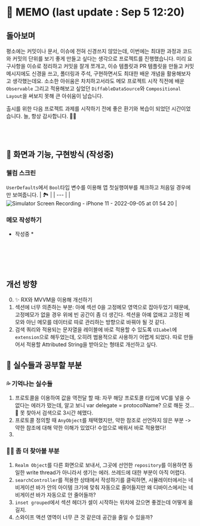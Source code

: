# 🌱 MEMO (last update : Sep 5 12:20) 

##  돌아보며
평소에는 커밋이나 문서, 이슈에 전혀 신경쓰지 않았는데, 이번에는 최대한 과정과 코드와 커밋의 단위를 보기 좋게 만들고 싶다는 생각으로 프로젝트를 진행했습니다.
미리 요구사항을 이슈로 정리하고 커밋을 잘개 쪼개고, 이슈 템플릿과 PR 템플릿을 만들고 커밋 메시지에도 신경을 쓰고, 폴더링과 주석, 구현하면서도 최대한 배운 개념을 활용해보자고 생각했는데요. 
소소한 아쉬움은 차치하고서라도 메모 프로젝트 시작 직전에 배운 `Observable` 그리고 적용해보고 싶었던 `DiffableDataSource`와 `Compositional Layout`을 써보지 못해 큰 아쉬움이 남습니다. 

출시를 위한 다음 프로젝트 과제를 시작하기 전에 좋은 환기와 복습이 되었던 시간이었습니다. 늘, 항상 감사합니다. 🙇‍♂️

<br><br>

## 📱 화면과 기능, 구현방식 (작성중)
### 웰컴 스크린 
 `UserDefaults`에서 `Bool`타입 변수를 이용해 앱 첫실행여부를 체크하고 처음일 경우에만 보여줍니다.
| 🏞 | 
| --- |
| ![Simulator Screen Recording - iPhone 11 - 2022-09-05 at 01 54 20](https://user-images.githubusercontent.com/51395335/188351455-41f40215-f24a-40d3-bc50-5bbaa48b51d0.gif) |

### 메모 작성하기 
* 작성중 * 

<br><br>
---

## 개선 방향
0. ✨ RX와 MVVM을 이용해 개선하기 
1. 섹션에 너무 의존하는 부분: 아예 섹션 0을 고정메모 영역으로 잡아두었기 때문에, 고정메모가 없을 경우 위에 빈 공간이 좀 더 생긴다. 섹션을 아예 없애고 고정된 메모와 아닌 메모를 데이터로 따로 관리하는 방향으로 바꿔야 될 것 같다. 
2. 검색 쿼리와 적용되는 문자열을 레이블에 바로 적용할 수 있도록 `UILabel`에 `extension`으로 해두었는데, 오히려 범용적으로 사용하기 어렵게 되었다. 따로 만들어서 적용할 Attributed String을 받아오는 형태로 개선하고 싶다. 


## 🥹 실수들과 공부할 부분

### 💦 기억나는 실수들 
1. 프로토콜을 이용하여 값을 역전달 할 때: 자꾸 해당 프로토콜 타입에 VC를 넣을 수 없다는 에러가 떴는데, 알고 보니 var delegate = protocolName? 으로 해둔 것... 🤦 못 찾아서 검색으로 3시간 헤맸다. 
2. 프로토콜 정의할 때 `AnyObject`를 채택했지만, 약한 참조로 선언하지 않은 부분 -> 약한 참조에 대해 약한 이해가 있었다! 수업으로 배워서 바로 적용했다! 
3. 

### 🤷‍♀️ 좀 더 찾아볼 부분
1. `Realm Object`를 다른 화면으로 보내서, 그곳에 선언한 `repository`를 이용하면 동일한 write thread가 아니라서 생기는 에러. 쓰레드에 대한 부분이 아직 어렵다.
2. `searchController`를 적용한 상태에서 작성하기를 클릭하면, 시뮬레이터에서는 네비게이션 바가 안의 아이템 크기에 맞춰 자동으로 줄어들지만 왜 디바이스에서는 네비게이션 바가 자동으로 안 줄어들까? 
3. `inset grouped`에서 섹션 헤더가 셀이 시작하는 위치에 갔으면 좋겠는데 어떻게 옮길지. 
4. 스와이프 액션 영역이 너무 큰 것 같은데 공간을 줄일 수 있을까?

